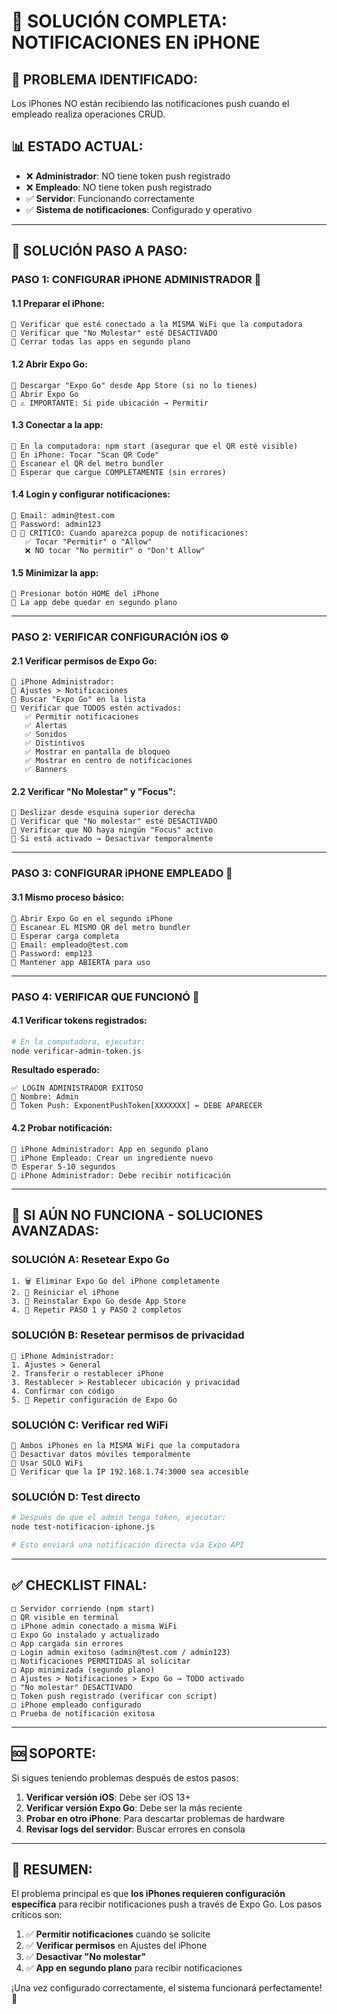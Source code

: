 # 📱 SOLUCIÓN COMPLETA: NOTIFICACIONES EN iPHONE

## 🎯 **PROBLEMA IDENTIFICADO:**
Los iPhones NO están recibiendo las notificaciones push cuando el empleado realiza operaciones CRUD.

## 📊 **ESTADO ACTUAL:**
- ❌ **Administrador**: NO tiene token push registrado
- ❌ **Empleado**: NO tiene token push registrado  
- ✅ **Servidor**: Funcionando correctamente
- ✅ **Sistema de notificaciones**: Configurado y operativo

---

## 🔧 **SOLUCIÓN PASO A PASO:**

### **PASO 1: CONFIGURAR iPHONE ADMINISTRADOR** 📱

#### 1.1 Preparar el iPhone:
```
🔹 Verificar que esté conectado a la MISMA WiFi que la computadora
🔹 Verificar que "No Molestar" esté DESACTIVADO
🔹 Cerrar todas las apps en segundo plano
```

#### 1.2 Abrir Expo Go:
```
🔹 Descargar "Expo Go" desde App Store (si no lo tienes)
🔹 Abrir Expo Go
🔹 ⚠️ IMPORTANTE: Si pide ubicación → Permitir
```

#### 1.3 Conectar a la app:
```
🔹 En la computadora: npm start (asegurar que el QR esté visible)
🔹 En iPhone: Tocar "Scan QR Code"
🔹 Escanear el QR del metro bundler
🔹 Esperar que cargue COMPLETAMENTE (sin errores)
```

#### 1.4 Login y configurar notificaciones:
```
🔹 Email: admin@test.com
🔹 Password: admin123
🔹 🚨 CRÍTICO: Cuando aparezca popup de notificaciones:
   ✅ Tocar "Permitir" o "Allow"
   ❌ NO tocar "No permitir" o "Don't Allow"
```

#### 1.5 Minimizar la app:
```
🔹 Presionar botón HOME del iPhone
🔹 La app debe quedar en segundo plano
```

---

### **PASO 2: VERIFICAR CONFIGURACIÓN iOS** ⚙️

#### 2.1 Verificar permisos de Expo Go:
```
📱 iPhone Administrador:
🔹 Ajustes > Notificaciones
🔹 Buscar "Expo Go" en la lista
🔹 Verificar que TODOS estén activados:
   ✅ Permitir notificaciones
   ✅ Alertas
   ✅ Sonidos  
   ✅ Distintivos
   ✅ Mostrar en pantalla de bloqueo
   ✅ Mostrar en centro de notificaciones
   ✅ Banners
```

#### 2.2 Verificar "No Molestar" y "Focus":
```
🔹 Deslizar desde esquina superior derecha
🔹 Verificar que "No molestar" esté DESACTIVADO
🔹 Verificar que NO haya ningún "Focus" activo
🔹 Si está activado → Desactivar temporalmente
```

---

### **PASO 3: CONFIGURAR iPHONE EMPLEADO** 📱

#### 3.1 Mismo proceso básico:
```
🔹 Abrir Expo Go en el segundo iPhone
🔹 Escanear EL MISMO QR del metro bundler
🔹 Esperar carga completa
🔹 Email: empleado@test.com
🔹 Password: emp123
🔹 Mantener app ABIERTA para uso
```

---

### **PASO 4: VERIFICAR QUE FUNCIONÓ** 🧪

#### 4.1 Verificar tokens registrados:
```bash
# En la computadora, ejecutar:
node verificar-admin-token.js
```

**Resultado esperado:**
```
✅ LOGIN ADMINISTRADOR EXITOSO
👤 Nombre: Admin
📱 Token Push: ExponentPushToken[XXXXXXX] ← DEBE APARECER
```

#### 4.2 Probar notificación:
```
📱 iPhone Administrador: App en segundo plano
📱 iPhone Empleado: Crear un ingrediente nuevo
⏰ Esperar 5-10 segundos
📱 iPhone Administrador: Debe recibir notificación
```

---

## 🚨 **SI AÚN NO FUNCIONA - SOLUCIONES AVANZADAS:**

### **SOLUCIÓN A: Resetear Expo Go**
```
1. 🗑️ Eliminar Expo Go del iPhone completamente
2. 📱 Reiniciar el iPhone
3. 🔄 Reinstalar Expo Go desde App Store
4. 🔁 Repetir PASO 1 y PASO 2 completos
```

### **SOLUCIÓN B: Resetear permisos de privacidad**
```
📱 iPhone Administrador:
1. Ajustes > General
2. Transferir o restablecer iPhone
3. Restablecer > Restablecer ubicación y privacidad
4. Confirmar con código
5. 🔁 Repetir configuración de Expo Go
```

### **SOLUCIÓN C: Verificar red WiFi**
```
🔹 Ambos iPhones en la MISMA WiFi que la computadora
🔹 Desactivar datos móviles temporalmente
🔹 Usar SOLO WiFi
🔹 Verificar que la IP 192.168.1.74:3000 sea accesible
```

### **SOLUCIÓN D: Test directo**
```bash
# Después de que el admin tenga token, ejecutar:
node test-notificacion-iphone.js

# Esto enviará una notificación directa vía Expo API
```

---

## ✅ **CHECKLIST FINAL:**

```
□ Servidor corriendo (npm start)
□ QR visible en terminal
□ iPhone admin conectado a misma WiFi
□ Expo Go instalado y actualizado
□ App cargada sin errores
□ Login admin exitoso (admin@test.com / admin123)
□ Notificaciones PERMITIDAS al solicitar
□ App minimizada (segundo plano)
□ Ajustes > Notificaciones > Expo Go → TODO activado
□ "No molestar" DESACTIVADO
□ Token push registrado (verificar con script)
□ iPhone empleado configurado
□ Prueba de notificación exitosa
```

---

## 🆘 **SOPORTE:**

Si sigues teniendo problemas después de estos pasos:

1. **Verificar versión iOS**: Debe ser iOS 13+ 
2. **Verificar versión Expo Go**: Debe ser la más reciente
3. **Probar en otro iPhone**: Para descartar problemas de hardware
4. **Revisar logs del servidor**: Buscar errores en consola

---

## 🎯 **RESUMEN:**
El problema principal es que **los iPhones requieren configuración específica** para recibir notificaciones push a través de Expo Go. Los pasos críticos son:

1. ✅ **Permitir notificaciones** cuando se solicite
2. ✅ **Verificar permisos** en Ajustes del iPhone  
3. ✅ **Desactivar "No molestar"**
4. ✅ **App en segundo plano** para recibir notificaciones

¡Una vez configurado correctamente, el sistema funcionará perfectamente! 🚀 